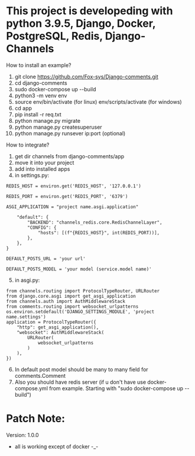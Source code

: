 # This project is developeding with python 3.9.5, Django, Docker, PostgreSQL, Redis, Django-Channels
How to install an example?
1) git clone https://github.com/Fox-sys/Django-comments.git
2) cd django-comments
3) sudo docker-compose up --build
4) python3 -m venv env 
5) source env/bin/activate (for linux) env/scripts/activate (for windows)
6) cd app 
7) pip install -r req.txt
8) python manage.py migrate
9) python manage.py createsuperuser
10) python manage.py runsever ip:port (optional)

How to integrate?
1) get dir channels from django-comments/app
2) move it into your project
3) add into installed apps 
4) in settings.py:

```REDIS_HOST = environ.get('REDIS_HOST', '127.0.0.1')```

```REDIS_PORT = environ.get('REDIS_PORT', '6379')```

```ASGI_APPLICATION = "project name.asgi.application"```

```CHANNEL_LAYERS = {
    "default": {
        "BACKEND": "channels_redis.core.RedisChannelLayer",
        "CONFIG": {
            "hosts": [(f"{REDIS_HOST}", int(REDIS_PORT))],
        },
    },
}
```

```DEFAULT_POSTS_URL = 'your url'```

```DEFAULT_POSTS_MODEL = 'your model (service.model name)'```

5) in asgi.py:
```import os
from channels.routing import ProtocolTypeRouter, URLRouter
from django.core.asgi import get_asgi_application
from channels.auth import AuthMiddlewareStack
from comments.routing import websocket_urlpatterns
os.environ.setdefault('DJANGO_SETTINGS_MODULE', 'project name.settings')
application = ProtocolTypeRouter({
    "http": get_asgi_application(),
    "websocket": AuthMiddlewareStack(
        URLRouter(
            websocket_urlpatterns
        )
    ),
})
```

6) In default post model should be many to many field for comments.Comment
7) Also you should have redis server (if u don't have use docker-compose.yml from example. Starting with "sudo docker-compose up --build")


# Patch Note:
Version: 1.0.0 

- all is working except of docker -_- 